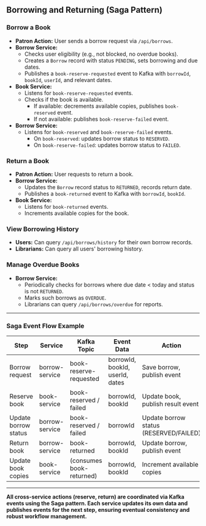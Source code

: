 ## Borrowing and Returning (Saga Pattern)

### Borrow a Book

- **Patron Action:** User sends a borrow request via `/api/borrows`.
- **Borrow Service:**
  - Checks user eligibility (e.g., not blocked, no overdue books).
  - Creates a `Borrow` record with status `PENDING`, sets borrowing and due dates.
  - Publishes a `book-reserve-requested` event to Kafka with `borrowId`, `bookId`, `userId`, and relevant dates.
- **Book Service:**
  - Listens for `book-reserve-requested` events.
  - Checks if the book is available.
    - If available: decrements available copies, publishes `book-reserved` event.
    - If not available: publishes `book-reserve-failed` event.
- **Borrow Service:**
  - Listens for `book-reserved` and `book-reserve-failed` events.
    - On `book-reserved`: updates borrow status to `RESERVED`.
    - On `book-reserve-failed`: updates borrow status to `FAILED`.

### Return a Book

- **Patron Action:** User requests to return a book.
- **Borrow Service:**
  - Updates the `Borrow` record status to `RETURNED`, records return date.
  - Publishes a `book-returned` event to Kafka with `borrowId`, `bookId`.
- **Book Service:**
  - Listens for `book-returned` events.
  - Increments available copies for the book.

### View Borrowing History

- **Users:** Can query `/api/borrows/history` for their own borrow records.
- **Librarians:** Can query all users' borrowing history.

### Manage Overdue Books

- **Borrow Service:**
  - Periodically checks for borrows where due date < today and status is not `RETURNED`.
  - Marks such borrows as `OVERDUE`.
  - Librarians can query `/api/borrows/overdue` for reports.

---

### Saga Event Flow Example

| Step                | Service         | Kafka Topic              | Event Data                          | Action                                  |
|---------------------|----------------|--------------------------|--------------------------------------|------------------------------------------|
| Borrow request      | borrow-service | book-reserve-requested   | borrowId, bookId, userId, dates     | Save borrow, publish event               |
| Reserve book        | book-service   | book-reserved / failed   | borrowId, bookId                    | Update book, publish result event        |
| Update borrow status| borrow-service | book-reserved / failed   | borrowId                            | Update borrow status (RESERVED/FAILED)   |
| Return book         | borrow-service | book-returned            | borrowId, bookId                    | Update borrow, publish event             |
| Update book copies  | book-service   | (consumes book-returned) | borrowId, bookId                    | Increment available copies               |

---

**All cross-service actions (reserve, return) are coordinated via Kafka events using the Saga pattern. Each service updates its own data and publishes events for the next step, ensuring eventual consistency and robust workflow management.**